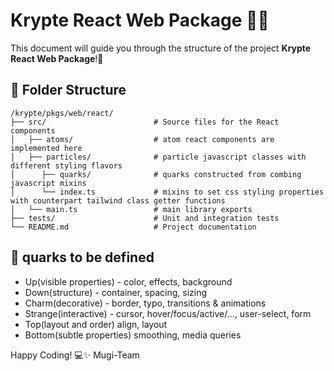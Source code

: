 # Krypte React Web Package 📁✨

This document will guide you through the structure of the project **Krypte React Web Package**!🚀

## 📂 Folder Structure
```
/krypte/pkgs/web/react/
├── src/                        # Source files for the React components
│   ├── atoms/                  # atom react components are implemented here
│   ├── particles/              # particle javascript classes with different styling flavors
│      ├── quarks/              # quarks constructed from combing javascript mixins 
│      └── index.ts             # mixins to set css styling properties with counterpart tailwind class getter functions
│   └── main.ts                 # main library exports
├── tests/                      # Unit and integration tests
└── README.md                   # Project documentation
```

## 🌌 quarks to be defined 
- Up(visible properties) - color, effects, background
- Down(structure) - container, spacing, sizing
- Charm(decorative) - border, typo, transitions & animations
- Strange(interactive) - cursor, hover/focus/active/..., user-select, form
- Top(layout and order) align, layout
- Bottom(subtle properties) smoothing, media queries

Happy Coding! 💻✨
Mugi-Team
